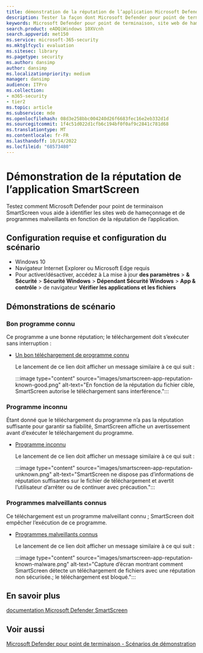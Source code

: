 ```yaml
---
title: démonstration de la réputation de l’application Microsoft Defender pour point de terminaison SmartScreen
description: Tester la façon dont Microsoft Defender pour point de terminaison SmartScreen vous aide à identifier les sites web de hameçonnage et de programmes malveillants
keywords: Microsoft Defender pour point de terminaison, site web de hameçonnage, site web de programmes malveillants, réputation de l’application,
search.product: eADQiWindows 10XVcnh
search.appverid: met150
ms.service: microsoft-365-security
ms.mktglfcycl: evaluation
ms.sitesec: library
ms.pagetype: security
ms.author: dansimp
author: dansimp
ms.localizationpriority: medium
manager: dansimp
audience: ITPro
ms.collection:
- m365-security
- tier2
ms.topic: article
ms.subservice: mde
ms.openlocfilehash: 08d3e258bbc004240d26f6683fec16e2eb332d1d
ms.sourcegitcommit: 1f4c51d022d1cfb6c194bf0f0af9c2841c781d68
ms.translationtype: MT
ms.contentlocale: fr-FR
ms.lasthandoff: 10/14/2022
ms.locfileid: "68573480"
---
```

# <a name="smartscreen-app-reputation-demonstration"></a>Démonstration de la réputation de l’application SmartScreen

Testez comment Microsoft Defender pour point de terminaison SmartScreen vous aide à identifier les sites web de hameçonnage et de programmes malveillants en fonction de la réputation de l’application.

## <a name="scenario-requirements-and-setup"></a>Configuration requise et configuration du scénario

- Windows 10
- Navigateur Internet Explorer ou Microsoft Edge requis
- Pour activer/désactiver, accédez à La mise à jour **des paramètres** > **& Sécurité** >  **Sécurité Windows** >  **Dépendant Sécurité Windows** >  **App & contrôle** >  de navigateur **Vérifier les applications et les fichiers**

## <a name="scenario-demos"></a>Démonstrations de scénario

### <a name="known-good-program"></a>Bon programme connu

Ce programme a une bonne réputation; le téléchargement doit s’exécuter sans interruption :

- [Un bon téléchargement de programme connu](https://demo.smartscreen.msft.net/download/known/freevideo.exe)

  <!-- Hide {this intro with no subsequent list items} [Replace this link when new/updated source becomes available] -->

  Le lancement de ce lien doit afficher un message similaire à ce qui suit :

  :::image type="content" source="images/smartscreen-app-reputation-known-good.png" alt-text="En fonction de la réputation du fichier cible, SmartScreen autorise le téléchargement sans interférence.":::

### <a name="unknown-program"></a>Programme inconnu

Étant donné que le téléchargement du programme n’a pas la réputation suffisante pour garantir sa fiabilité, SmartScreen affiche un avertissement avant d’exécuter le téléchargement du programme.

- [Programme inconnu](https://demo.smartscreen.msft.net/download/unknown/freevideo.exe)

  <!-- Hide {this intro with no subsequent list items} [Replace this link when new/updated source becomes available] -->
  
  Le lancement de ce lien doit afficher un message similaire à ce qui suit :

  :::image type="content" source="images/smartscreen-app-reputation-unknown.png" alt-text="SmartScreen ne dispose pas d’informations de réputation suffisantes sur le fichier de téléchargement et avertit l’utilisateur d’arrêter ou de continuer avec précaution.":::

### <a name="known-malware"></a>Programmes malveillants connus

Ce téléchargement est un programme malveillant connu ; SmartScreen doit empêcher l’exécution de ce programme.

- [Programmes malveillants connus](https://demo.smartscreen.msft.net/download/known/knownmalicious.exe)

  <!-- Hide {this intro with no subsequent list items} [Replace this link when new/updated source becomes available] -->  

  Le lancement de ce lien doit afficher un message similaire à ce qui suit :

  :::image type="content" source="images/smartscreen-app-reputation-known-malware.png" alt-text="Capture d’écran montrant comment SmartScreen détecte un téléchargement de fichiers avec une réputation non sécurisée.; le téléchargement est bloqué.":::

## <a name="learn-more"></a>En savoir plus

[documentation Microsoft Defender SmartScreen](/windows/security/threat-protection/windows-defender-smartscreen/windows-defender-smartscreen-overview.md)

## <a name="see-also"></a>Voir aussi

[Microsoft Defender pour point de terminaison - Scénarios de démonstration](defender-endpoint-demonstrations.md)
